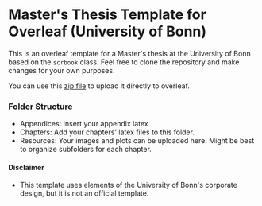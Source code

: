 # Master's Thesis Template for Overleaf (University of Bonn)
This is an overleaf template for a Master's thesis at the University of Bonn based on the `scrbook` class. Feel free to clone the repository and make changes for your own purposes. 

You can use this [zip file](https://github.com/caisa-lab/master-thesis-template/blob/main/Masters%20Thesis%20Template.zip) to upload it directly to overleaf.

### Folder Structure
* Appendices: Insert your appendix latex
* Chapters: Add your chapters' latex files to this folder.
* Resources: Your images and plots can be uploaded here. Might be best to organize subfolders for each chapter.

#### Disclaimer
* This template uses elements of the University of Bonn's corporate design, but it is not an official template.
